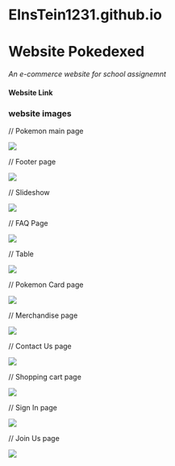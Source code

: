 # EInsTein1231.github.io

<h1> Website Pokedexed </h1> 
<i> An e-commerce website for school assignemnt </i>

<h4> Website Link </h4>
<aa href ="einstein1231.github.io">

<h3> website images </h3>

<p>// Pokemon main page </p>
<img src="https://user-images.githubusercontent.com/79502321/208293695-99222a9a-3efc-47d2-b37c-58d0c21b4e0f.png" style="200px 300px">

<p>// Footer page </p>
<img src="https://user-images.githubusercontent.com/79502321/208293618-3d1e642e-7dba-4c7b-8c10-7f34b94c9cc4.png" style="200px 300px">

<p>// Slideshow </p>
<img src="https://user-images.githubusercontent.com/79502321/208293754-e048110f-70df-4596-a908-fa32453512f7.png" style="200px 300px">

<p>// FAQ Page </p>
<img src="https://user-images.githubusercontent.com/79502321/208301617-b8f6406c-1137-4e45-ae0b-f6b4bb428e7b.png" style="200px 300px">

<p>// Table </p>
<img src="https://user-images.githubusercontent.com/79502321/208301812-5cdd68f5-4e31-4b33-b5ef-0a44290461a9.png" style="200px 300px">

<p>// Pokemon Card page </p>
<img src="https://user-images.githubusercontent.com/79502321/208301821-6420b1bd-3227-4460-b979-d8fe66de5109.png" style="200px 300px">

<p>// Merchandise page </p>
<img src="https://user-images.githubusercontent.com/79502321/208301828-54831a3d-88b0-410f-8566-efba8b8485e4.png" style="200px 300px">

<p>// Contact Us page </p>
<img src="https://user-images.githubusercontent.com/79502321/208301838-a7178cab-c8ec-480c-989b-b33d8f9846b3.png" style="200px 300px">

<p>// Shopping cart page </p>
<img src="https://user-images.githubusercontent.com/79502321/208301853-5dd15fc7-daf0-4c26-a5d8-f733641e48de.png" style="200px 300px">

<p>// Sign In page </p>
<img src="https://user-images.githubusercontent.com/79502321/208301857-7433dfb9-c715-47ef-a96f-6d3dab74eb64.png" style="200px 300px">

<p>// Join Us page </p>
<img src="https://user-images.githubusercontent.com/79502321/208301870-2fe7add8-f9a2-4af8-9e9e-d62137cf8e95.png" style="200px 300px">



